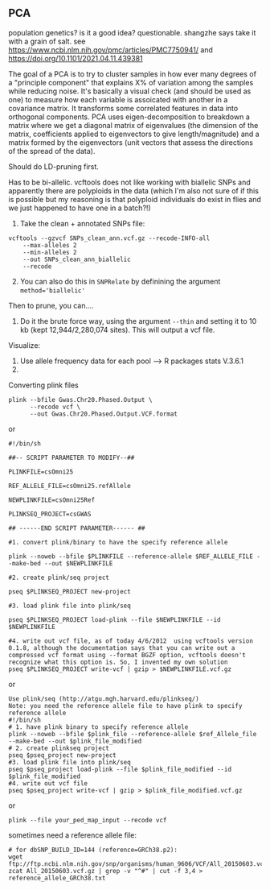 ## PCA

population genetics? is it a good idea? questionable. shangzhe says take it with a grain of salt. see https://www.ncbi.nlm.nih.gov/pmc/articles/PMC7750941/ and https://doi.org/10.1101/2021.04.11.439381

The goal of a PCA is to try to cluster samples in how ever many degrees of a "principle component" that explains X% of variation among the samples while reducing noise. It's basically a visual check (and should be used as one) to measure how each variable is assoicated with another in a covariance matrix. It transforms some correlated features in data into orthogonal components. PCA uses eigen-decomposition to breakdown a matrix where we get a diagonal matrix of eigenvalues (the dimension of the matrix, coefficients applied to eigenvectors to give length/magnitude) and a matrix formed by the eigenvectors (unit vectors that assess the directions of the spread of the data). 

Should do LD-pruning first. 

Has to be bi-allelic. vcftools does not like working with biallelic SNPs and apparently there are polyploids in the data (which I'm also not sure of if this is possible but my reasoning is that polyploid individuals do exist in flies and we just happened to have one in a batch?!) 
1.  Take the clean + annotated SNPs file:

```
vcftools --gzvcf SNPs_clean_ann.vcf.gz --recode-INFO-all
	--max-alleles 2
	--min-alleles 2
	--out SNPs_clean_ann_biallelic
	--recode
```

2. You can also do this in `SNPRelate` by definining the argument `method='biallelic'`

Then to prune, you can....
1. Do it the brute force way, using the argument `--thin` and setting it to 10 kb (kept 12,944/2,280,074 sites). This will output a vcf file. 



Visualize:

1. Use allele frequency data for each pool --> R packages stats V.3.6.1
2. 

Converting plink files
```
plink --bfile Gwas.Chr20.Phased.Output \
      --recode vcf \
      --out Gwas.Chr20.Phased.Output.VCF.format
```

or 
```
#!/bin/sh
 
##-- SCRIPT PARAMETER TO MODIFY--##
 
PLINKFILE=csOmni25
 
REF_ALLELE_FILE=csOmni25.refAllele
 
NEWPLINKFILE=csOmni25Ref
 
PLINKSEQ_PROJECT=csGWAS
 
## ------END SCRIPT PARAMETER------ ##
 
#1. convert plink/binary to have the specify reference allele
 
plink --noweb --bfile $PLINKFILE --reference-allele $REF_ALLELE_FILE --make-bed --out $NEWPLINKFILE
 
#2. create plink/seq project
 
pseq $PLINKSEQ_PROJECT new-project
 
#3. load plink file into plink/seq
 
pseq $PLINKSEQ_PROJECT load-plink --file $NEWPLINKFILE --id $NEWPLINKFILE
 
#4. write out vcf file, as of today 4/6/2012  using vcftools version 0.1.8, although the documentation says that you can write out a compressed vcf format using --format BGZF option, vcftools doesn't recognize what this option is. So, I invented my own solution
pseq $PLINKSEQ_PROJECT write-vcf | gzip > $NEWPLINKFILE.vcf.gz
```
      

or
```
Use plink/seq (http://atgu.mgh.harvard.edu/plinkseq/)
Note: you need the reference allele file to have plink to specify reference allele
#!/bin/sh
# 1. have plink binary to specify reference allele
plink --noweb --bfile $plink_file --reference-allele $ref_Allele_file --make-bed --out $plink_file_modified
# 2. create plinkseq project
pseq $pseq_project new-project
#3. load plink file into plink/seq
pseq $pseq_project load-plink --file $plink_file_modified --id $plink_file_modified
#4. write out vcf file
pseq $pseq_project write-vcf | gzip > $plink_file_modified.vcf.gz
```
or 
```
plink --file your_ped_map_input --recode vcf
```
 
sometimes need a reference allele file:
```
# for dbSNP_BUILD_ID=144 (reference=GRCh38.p2):
wget ftp://ftp.ncbi.nlm.nih.gov/snp/organisms/human_9606/VCF/All_20150603.vcf.gz
zcat All_20150603.vcf.gz | grep -v "^#" | cut -f 3,4 > reference_allele_GRCh38.txt
```
